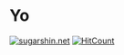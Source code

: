 # Yo

[![sugarshin.net](https://img.shields.io/badge/sugarshin.net-323b43?style=flat-square)](https://sugarshin.net/) [![HitCount](https://hits.dwyl.com/sugarshin/sugarshin.svg?style=flat-square)](http://hits.dwyl.com/sugarshin/sugarshin)
